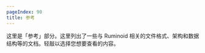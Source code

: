 ```yaml
---
pageIndex: 90
title: 参考
---
```


这里是「参考」部分。这里列出了一些与 Ruminoid 相关的文件格式、架构和数据结构等的文档。轻敲以选择您想要查看的内容。

<select-button title="Ruminoid Project" description="Ruminoid Project （.rmproj）文件是 Ruminoid Studio 的项目文件。" href="./Project/"></select-button>
